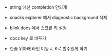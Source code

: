 - string 에선 completion 안되게 
- snacks explorer 에서 diagnostic background 삭제

- blink docs 에서 스크롤 키 설정
- docs key <S-d>로 바꾸기
- 한줄 위아래 라인 이동 J, K로 할수있게 하기


